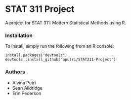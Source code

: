 # STAT 311 Project

A project for STAT 311: Modern Statistical Methods using R.

### Installation

To install, simply run the following from an R console:

```
install.packages("devtools")
devtools::install_github("aputri/STAT311-Project")
```

### Authors

* Alvina Putri
* Sean Alldridge
* Erin Pederson
